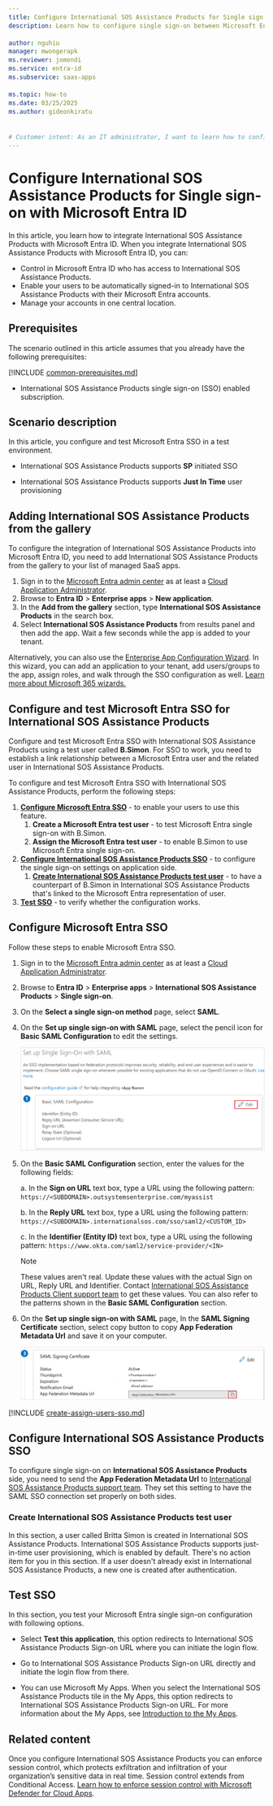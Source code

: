 ```yaml
---
title: Configure International SOS Assistance Products for Single sign-on with Microsoft Entra ID
description: Learn how to configure single sign-on between Microsoft Entra ID and International SOS Assistance Products.

author: nguhiu
manager: mwongerapk
ms.reviewer: jomondi
ms.service: entra-id
ms.subservice: saas-apps

ms.topic: how-to
ms.date: 03/25/2025
ms.author: gideonkiratu


# Customer intent: As an IT administrator, I want to learn how to configure single sign-on between Microsoft Entra ID and International SOS Assistance Products so that I can control who has access to International SOS Assistance Products, enable automatic sign-in with Microsoft Entra accounts, and manage my accounts in one central location.
---
```


# Configure International SOS Assistance Products for Single sign-on with Microsoft Entra ID

In this article,  you learn how to integrate International SOS Assistance Products with Microsoft Entra ID. When you integrate International SOS Assistance Products with Microsoft Entra ID, you can:

* Control in Microsoft Entra ID who has access to International SOS Assistance Products.
* Enable your users to be automatically signed-in to International SOS Assistance Products with their Microsoft Entra accounts.
* Manage your accounts in one central location.

## Prerequisites
The scenario outlined in this article assumes that you already have the following prerequisites:

[!INCLUDE [common-prerequisites.md](~/identity/saas-apps/includes/common-prerequisites.md)]
* International SOS Assistance Products single sign-on (SSO) enabled subscription.

## Scenario description

In this article,  you configure and test Microsoft Entra SSO in a test environment.

* International SOS Assistance Products supports **SP** initiated SSO

* International SOS Assistance Products supports **Just In Time** user provisioning


## Adding International SOS Assistance Products from the gallery

To configure the integration of International SOS Assistance Products into Microsoft Entra ID, you need to add International SOS Assistance Products from the gallery to your list of managed SaaS apps.

1. Sign in to the [Microsoft Entra admin center](https://entra.microsoft.com) as at least a [Cloud Application Administrator](~/identity/role-based-access-control/permissions-reference.md#cloud-application-administrator).
1. Browse to **Entra ID** > **Enterprise apps** > **New application**.
1. In the **Add from the gallery** section, type **International SOS Assistance Products** in the search box.
1. Select **International SOS Assistance Products** from results panel and then add the app. Wait a few seconds while the app is added to your tenant.

 Alternatively, you can also use the [Enterprise App Configuration Wizard](https://portal.office.com/AdminPortal/home?Q=Docs#/azureadappintegration). In this wizard, you can add an application to your tenant, add users/groups to the app, assign roles, and walk through the SSO configuration as well. [Learn more about Microsoft 365 wizards.](/microsoft-365/admin/misc/azure-ad-setup-guides)


<a name='configure-and-test-azure-ad-sso-for-international-sos-assistance-products'></a>

## Configure and test Microsoft Entra SSO for International SOS Assistance Products

Configure and test Microsoft Entra SSO with International SOS Assistance Products using a test user called **B.Simon**. For SSO to work, you need to establish a link relationship between a Microsoft Entra user and the related user in International SOS Assistance Products.

To configure and test Microsoft Entra SSO with International SOS Assistance Products, perform the following steps:

1. **[Configure Microsoft Entra SSO](#configure-azure-ad-sso)** - to enable your users to use this feature.
    1. **Create a Microsoft Entra test user** - to test Microsoft Entra single sign-on with B.Simon.
    1. **Assign the Microsoft Entra test user** - to enable B.Simon to use Microsoft Entra single sign-on.
1. **[Configure International SOS Assistance Products SSO](#configure-international-sos-assistance-products-sso)** - to configure the single sign-on settings on application side.
    1. **[Create International SOS Assistance Products test user](#create-international-sos-assistance-products-test-user)** - to have a counterpart of B.Simon in International SOS Assistance Products that's linked to the Microsoft Entra representation of user.
1. **[Test SSO](#test-sso)** - to verify whether the configuration works.

<a name='configure-azure-ad-sso'></a>

## Configure Microsoft Entra SSO

Follow these steps to enable Microsoft Entra SSO.

1. Sign in to the [Microsoft Entra admin center](https://entra.microsoft.com) as at least a [Cloud Application Administrator](~/identity/role-based-access-control/permissions-reference.md#cloud-application-administrator).
1. Browse to **Entra ID** > **Enterprise apps** > **International SOS Assistance Products** > **Single sign-on**.
1. On the **Select a single sign-on method** page, select **SAML**.
1. On the **Set up single sign-on with SAML** page, select the pencil icon for **Basic SAML Configuration** to edit the settings.

   ![Edit Basic SAML Configuration](common/edit-urls.png)

1. On the **Basic SAML Configuration** section, enter the values for the following fields:

	a. In the **Sign on URL** text box, type a URL using the following pattern:
    `https://<SUBDOMAIN>.outsystemsenterprise.com/myassist`

    b. In the **Reply URL** text box, type a URL using the following pattern:
    `https://<SUBDOMAIN>.internationalsos.com/sso/saml2/<CUSTOM_ID>`

    c. In the **Identifier (Entity ID)** text box, type a URL using the following pattern:
    `https://www.okta.com/saml2/service-provider/<IN>`

	> [!NOTE]
	> These values aren't real. Update these values with the actual Sign on URL, Reply URL and Identifier. Contact [International SOS Assistance Products Client support team](mailto:onlinehelp@internationalsos.com) to get these values. You can also refer to the patterns shown in the **Basic SAML Configuration** section.

1. On the **Set up single sign-on with SAML** page, In the **SAML Signing Certificate** section, select copy button to copy **App Federation Metadata Url** and save it on your computer.

	![The Certificate download link](common/copy-metadataurl.png)
<a name='create-an-azure-ad-test-user'></a>

[!INCLUDE [create-assign-users-sso.md](~/identity/saas-apps/includes/create-assign-users-sso.md)]

## Configure International SOS Assistance Products SSO

To configure single sign-on on **International SOS Assistance Products** side, you need to send the **App Federation Metadata Url** to [International SOS Assistance Products support team](mailto:onlinehelp@internationalsos.com). They set this setting to have the SAML SSO connection set properly on both sides.

### Create International SOS Assistance Products test user

In this section, a user called Britta Simon is created in International SOS Assistance Products. International SOS Assistance Products supports just-in-time user provisioning, which is enabled by default. There's no action item for you in this section. If a user doesn't already exist in International SOS Assistance Products, a new one is created after authentication.

## Test SSO 

In this section, you test your Microsoft Entra single sign-on configuration with following options. 

* Select **Test this application**, this option redirects to International SOS Assistance Products Sign-on URL where you can initiate the login flow. 

* Go to International SOS Assistance Products Sign-on URL directly and initiate the login flow from there.

* You can use Microsoft My Apps. When you select the International SOS Assistance Products tile in the My Apps, this option redirects to International SOS Assistance Products Sign-on URL. For more information about the My Apps, see [Introduction to the My Apps](https://support.microsoft.com/account-billing/sign-in-and-start-apps-from-the-my-apps-portal-2f3b1bae-0e5a-4a86-a33e-876fbd2a4510).


## Related content

Once you configure International SOS Assistance Products you can enforce session control, which protects exfiltration and infiltration of your organization’s sensitive data in real time. Session control extends from Conditional Access. [Learn how to enforce session control with Microsoft Defender for Cloud Apps](/cloud-app-security/proxy-deployment-any-app).
